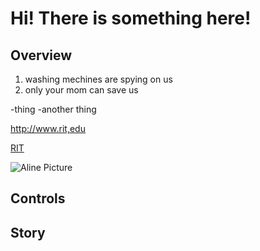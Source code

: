 # Hi! There is something here!
## Overview
1. washing mechines are spying on us
1. only your mom can save us

-thing
-another thing

http://www.rit,edu

[RIT](http://www.rit,edu)

![Aline Picture](http://www.hippymotorsusa.com/images/13857569720031698757581.jpeg)

## Controls
## Story
